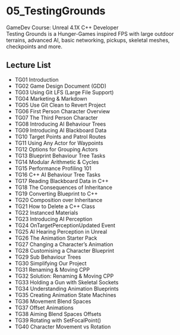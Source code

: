 # 05_TestingGrounds
GameDev Course: Unreal 4.1X C++ Developer\
Testing Grounds is a Hunger-Games inspired FPS with large outdoor terrains, advanced AI, basic networking, pickups, skeletal meshes, checkpoints and more.

## Lecture List
* TG01 Introduction
* TG02 Game Design Document (GDD)
* TG03 Using Git LFS (Large File Support)
* TG04 Marketing & Markdown
* TG05 Use Git Clean to Revert Project
* TG06 First Person Character Overview
* TG07 The Third Person Character
* TG08 Introducing AI Behaviour Trees
* TG09 Introducing AI Blackboard Data
* TG10 Target Points and Patrol Routes
* TG11 Using Any Actor for Waypoints
* TG12 Options for Grouping Actors
* TG13 Blueprint Behaviour Tree Tasks
* TG14 Modular Arithmetic & Cycles
* TG15 Performance Profiling 101
* TG16 C++ AI Behaviour Tree Tasks
* TG17 Reading Blackboard Data in C++
* TG18 The Consequences of Inheritance
* TG19 Converting Blueprint to C++
* TG20 Composition over Inheritance
* TG21 How to Delete a C++ Class
* TG22 Instanced Materials
* TG23 Introducing AI Perception
* TG24 OnTargetPerceptionUpdated Event
* TG25 AI Hearing Perception in Unreal
* TG26 The Animation Starter Pack
* TG27 Changing a Character’s Animation
* TG28 Customising a Character Blueprint
* TG29 Sub Behaviour Trees
* TG30 Simplifying Our Project
* TG31 Renaming & Moving CPP
* TG32 Solution: Renaming & Moving CPP
* TG33 Holding a Gun with Skeletal Sockets
* TG34 Understanding Animation Blueprints
* TG35 Creating Animation State Machines
* TG36 Movement Blend Spaces
* TG37 Offset Animations
* TG38 Aiming Blend Spaces Offsets
* TG39 Rotating with SetFocalPoint()
* TG40 Character Movement vs Rotation
